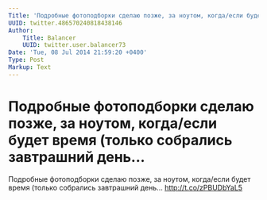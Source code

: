 ```yaml
---
Title: 'Подробные фотоподборки сделаю позже, за ноутом, когда/если будет время (только собрались завтрашний день...'
UUID: twitter.486570240818438146
Author:
    Title: Balancer
    UUID: twitter.user.balancer73
Date: 'Tue, 08 Jul 2014 21:59:20 +0400'
Type: Post
Markup: Text
---
```


# Подробные фотоподборки сделаю позже, за ноутом, когда/если будет время (только собрались завтрашний день...

Подробные фотоподборки сделаю позже, за ноутом, когда/если
будет время (только собрались завтрашний день...
http://t.co/zPBUDbYaL5